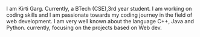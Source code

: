 I am Kirti Garg. Currently, a BTech (CSE),3rd year student. I am working on coding skills and I am passionate towards my coding journey in the field of web development. I am very well known about the language C++, Java and Python. currently, focusing on the projects based on Web dev.
